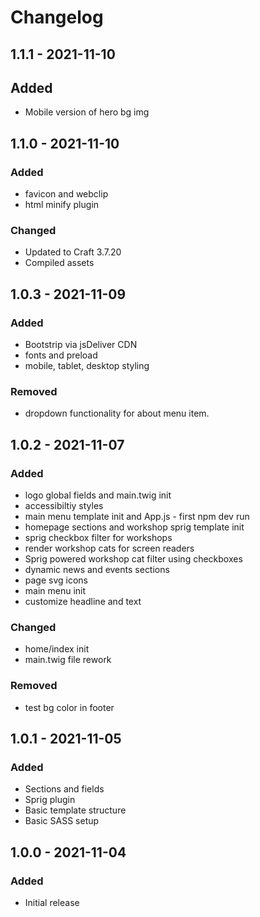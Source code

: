 # Changelog
## 1.1.1 - 2021-11-10
## Added
- Mobile version of hero bg img
## 1.1.0 - 2021-11-10
### Added
- favicon and webclip
- html minify plugin
### Changed 
- Updated to Craft 3.7.20
- Compiled assets
## 1.0.3 - 2021-11-09
### Added
- Bootstrip via jsDeliver CDN
- fonts and preload
- mobile, tablet, desktop styling
### Removed
- dropdown functionality for about menu item.
## 1.0.2 - 2021-11-07
### Added
- logo global fields and main.twig init
- accessibiltiy styles
- main menu template init and App.js - first npm dev run
- homepage sections and workshop sprig template init
- sprig checkbox filter for workshops
- render workshop cats for screen readers
- Sprig powered workshop cat filter using checkboxes
- dynamic news and events sections
- page svg icons
- main menu init
- customize headline and text

### Changed
- home/index init
- main.twig file rework
### Removed
- test bg color in footer
## 1.0.1 - 2021-11-05
### Added
- Sections and fields
- Sprig plugin
- Basic template structure
- Basic SASS setup
## 1.0.0 - 2021-11-04
### Added
- Initial release